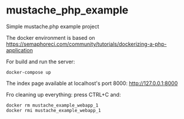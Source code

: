 # mustache_php_example
Simple mustache.php example project

The docker environment is based on https://semaphoreci.com/community/tutorials/dockerizing-a-php-application

For build and run the server: 
```
docker-compose up
```

The index page available at localhost's port 8000: http://127.0.0.1:8000

Fro cleaning up everything: press CTRL+C and:

```
docker rm mustache_example_webapp_1
docker rmi mustache_example_webapp_1
```
